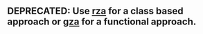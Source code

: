 ## DEPRECATED: Use [rza](https://github.com/mikeal/rza) for a class based approach or [gza](https://github.com/mikeal/gza) for a functional approach.
